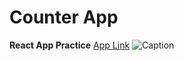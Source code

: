 # Counter App
**React App Practice**
[App Link](https://github.com/Akira-Wang/counterapp)
![Caption](https://i.ibb.co/TkkgMXP/Screen-Shot-2022-08-03-at-8-07-05.png)
